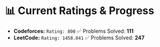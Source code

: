 





































# 📊 Current Ratings & Progress

- **Codeforces:** `Rating: 800`  ✅ Problems Solved: **111**
- **LeetCode:** `Rating: 1458.041`  ✅ Problems Solved: **247**

